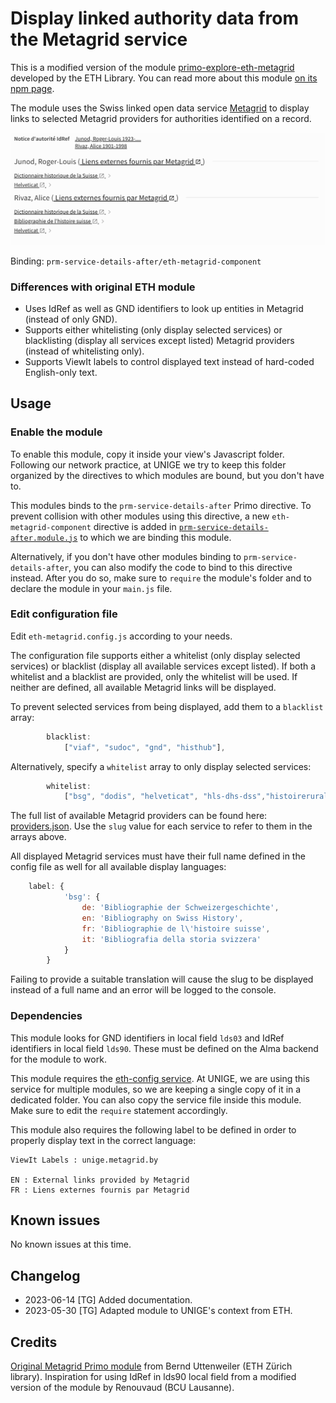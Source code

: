 # Display linked authority data from the Metagrid service

This is a modified version of the module
[primo-explore-eth-metagrid](https://gitlab.com/ethlibrary/primo-explore-modules/primo-explore-eth-metagrid/-/tree/master/js)
developed by the ETH Library. You can read more about this module [on its npm page](https://www.npmjs.com/package/primo-explore-eth-metagrid).

The module uses the Swiss linked open data service [Metagrid](https://metagrid.ch/) to display links to selected Metagrid providers for authorities
identified on a record.

![Screenshot of the Primo catalogue showing links to Metagrid resources being displayed below an item's bibliographic data.](unige-metagrid-display.png)


Binding: `prm-service-details-after/eth-metagrid-component`

### Differences with original ETH module

* Uses IdRef as well as GND identifiers to look up entities in Metagrid (instead of only GND).
* Supports either whitelisting (only display selected services) or blacklisting (display all services except listed) Metagrid providers (instead of whitelisting only).
* Supports ViewIt labels to control displayed text instead of hard-coded English-only text.

## Usage

### Enable the module

To enable this module, copy it inside your view's Javascript folder. Following our network practice, at UNIGE we try to keep this folder organized
by the directives to which modules are bound, but you don't have to.

This modules binds to the `prm-service-details-after` Primo directive. To prevent collision with other modules using this directive, 
a new `eth-metagrid-component` directive is added in [`prm-service-details-after.module.js`](../prm-service-details-after.module.js) to which
we are binding this module.

Alternatively, if you don't have other modules binding to `prm-service-details-after`, you can also modify the code to bind to this directive instead.
After you do so, make sure to `require` the module's folder and to declare the module in your `main.js` file.

### Edit configuration file

Edit `eth-metagrid.config.js` according to your needs.

The configuration file supports either a whitelist (only display selected services) or blacklist (display all available services except listed).
If both a whitelist and a blacklist are provided, only the whitelist will be used. If neither are defined, all available Metagrid links will be displayed.

To prevent selected services from being displayed, add them to a `blacklist` array:

```JavaScript
        blacklist:
            ["viaf", "sudoc", "gnd", "histhub"],
```

Alternatively, specify a `whitelist` array to only display selected services:

```JavaScript
        whitelist:
            ["bsg", "dodis", "helveticat", "hls-dhs-dss","histoirerurale"]
```

The full list of available Metagrid providers can be found here: [providers.json](https://api.metagrid.ch/providers.json). Use the `slug` value for each
service to refer to them in the arrays above.

All displayed Metagrid services must have their full name defined in the config file as well for all available display languages:

```JavaScript
    label: {
            'bsg': {
                de: 'Bibliographie der Schweizergeschichte',
                en: 'Bibliography on Swiss History',
                fr: 'Bibliographie de l\'histoire suisse',
                it: 'Bibliografia della storia svizzera'
            }
        }
```

Failing to provide a suitable translation will cause the slug to be displayed instead of a full name and an error will be logged to the console.

### Dependencies

This module looks for GND identifiers in local field `lds03` and IdRef identifiers in local field `lds90`. These must be defined on the Alma backend for
the module to work.

This module requires the [eth-config service](../../services/eth-config.service.js). At UNIGE, we are using this service for multiple modules, 
so we are keeping a single copy of it in a dedicated  folder. You can also copy the service file inside this module. Make sure to edit the 
`require` statement accordingly.

This module also requires the following label to be defined in order to properly display text in the correct language:

```
ViewIt Labels : unige.metagrid.by

EN : External links provided by Metagrid
FR : Liens externes fournis par Metagrid
```

## Known issues

No known issues at this time.

## Changelog

* 2023-06-14 [TG] Added documentation.
* 2023-05-30 [TG] Adapted module to UNIGE's context from ETH.

## Credits

[Original Metagrid Primo module](https://www.npmjs.com/package/primo-explore-eth-metagrid) from Bernd Uttenweiler (ETH Zürich library). Inspiration for using IdRef in lds90 local field from a modified version of the module by Renouvaud (BCU Lausanne).